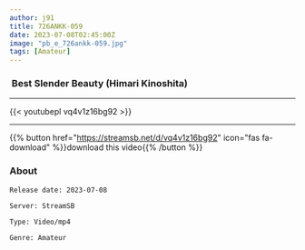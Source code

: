 ```yaml
---
author: j91
title: 726ANKK-059
date: 2023-07-08T02:45:00Z
image: "pb_e_726ankk-059.jpg"
tags: [Amateur]
---
```


###  Best Slender Beauty (Himari Kinoshita)
___

{{< youtubepl vq4v1z16bg92 >}}
___

{{% button href="https://streamsb.net/d/vq4v1z16bg92" icon="fas fa-download" %}}download this video{{% /button %}}
### About

`Release date: 2023-07-08`

`Server: StreamSB`

`Type: Video/mp4`

`Genre:	Amateur`